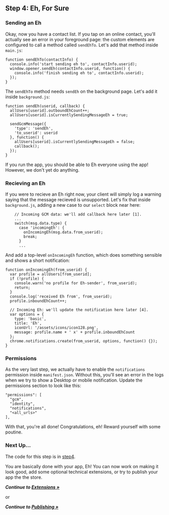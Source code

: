 ## Step 4: Eh, For Sure

### Sending an Eh

Okay, now you have a contact list. If you tap on an online contact, you'll actually see an error in your foreground page: the custom elements are configured to call a method called `sendEhTo`. Let's add that method inside `main.js`:

    function sendEhTo(contactInfo) {
      console.info('start sending eh to', contactInfo.userid);
      window.opener.sendEh(contactInfo.userid, function() {
        console.info('finish sending eh to', contactInfo.userid);
      });
    }

The `sendEhTo` method needs `sendEh` on the background page. Let's add it inside `background.js`:

    function sendEh(userid, callback) {
      allUsers[userid].outboundEhCount++;
      allUsers[userid].isCurrentlySendingMessageEh = true;

      sendGcmMessage({
        'type': 'sendEh',
        'to_userid': userid
      }, function() {
        allUsers[userid].isCurrentlySendingMessageEh = false;
        callback();
      });
    }

If you run the app, you should be able to Eh everyone using the app! However, we don't yet do anything.

### Recieving an Eh

If you were to recieve an Eh right now, your client will simply log a warning saying that the message recieved is unsupported. Let's fix that inside `background.js`, adding a new case to our `select` block near here:

        // Incoming GCM data: we'll add callback here later [1].
        ...
        switch(msg.data.type) {
          case 'incomingEh': {
            onIncomingEh(msg.data.from_userid);
            break;
          }
          ...

And add a top-level `onIncomingEh` function, which does something sensible and shows a short notification:

    function onIncomingEh(from_userid) {
      var profile = allUsers[from_userid];
      if (!profile) {
        console.warn('no profile for Eh-sender', from_userid);
        return;
      }
      console.log('received Eh from', from_userid);
      profile.inboundEhCount++;

      // Incoming Eh: we'll update the notification here later [4].
      var options = {
        type: 'basic',
        title: 'Eh',
        iconUrl: '/assets/icons/icon128.png',
        message: profile.name + ' x' + profile.inboundEhCount
      };
      chrome.notifications.create(from_userid, options, function() {});
    }

### Permissions

As the very last step, we actually have to enable the `notifications` permission inside `manifest.json`. Without this, you'll see an error in the logs when we try to show a Desktop or mobile notification. Update the permissions section to look like this:

    "permissions": [
      "gcm",
      "identity",
      "notifications",
      "<all_urls>"
    ],

With that, you're all done! Congratulations, eh! Reward yourself with some poutine.

### Next Up...

The code for this step is in [step4](https://github.com/MobileChromeApps/workshop-cca-eh/blob/master/workshop/step4).

You are basically done with your app, Eh!  You can now work on making it look good, add some optional technical extensions, or try to publish your app the the store.

_**Continue to [Extensions &raquo;](https://github.com/MobileChromeApps/workshop-cca-eh/blob/master/docs/extensions.md)**_

or

_**Continue to [Publishing &raquo;](https://github.com/MobileChromeApps/workshop-cca-eh/blob/master/docs/publish.md)**_
